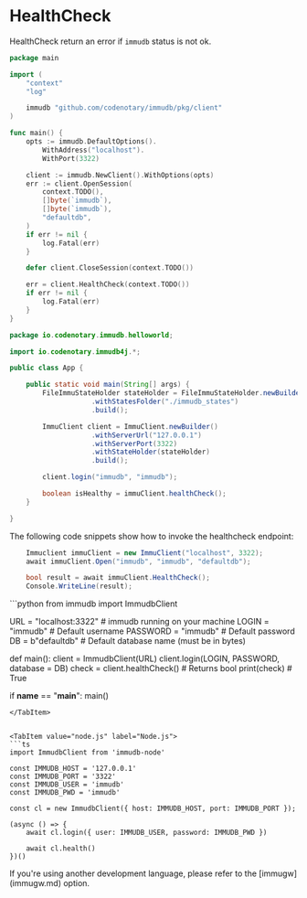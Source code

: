 # HealthCheck

<WrappedSection>

HealthCheck return an error if `immudb` status is not ok.

</WrappedSection>

<Tabs groupId="languages">

<TabItem value="go" label="Go" default>

```go
package main

import (
	"context"
	"log"

	immudb "github.com/codenotary/immudb/pkg/client"
)

func main() {
	opts := immudb.DefaultOptions().
		WithAddress("localhost").
		WithPort(3322)

	client := immudb.NewClient().WithOptions(opts)
	err := client.OpenSession(
		context.TODO(),
		[]byte(`immudb`),
		[]byte(`immudb`),
		"defaultdb",
	)
	if err != nil {
		log.Fatal(err)
	}

	defer client.CloseSession(context.TODO())

	err = client.HealthCheck(context.TODO())
	if err != nil {
		log.Fatal(err)
	}
}

```
</TabItem>


<TabItem value="java" label="Java">

```java
package io.codenotary.immudb.helloworld;

import io.codenotary.immudb4j.*;

public class App {

    public static void main(String[] args) {
        FileImmuStateHolder stateHolder = FileImmuStateHolder.newBuilder()
                    .withStatesFolder("./immudb_states")
                    .build();

        ImmuClient client = ImmuClient.newBuilder()
                    .withServerUrl("127.0.0.1")
                    .withServerPort(3322)
                    .withStateHolder(stateHolder)
                    .build();

        client.login("immudb", "immudb");

        boolean isHealthy = immuClient.healthCheck();
    }

}
```

</TabItem>


<TabItem value="net" label=".NET">

The following code snippets show how to invoke the healthcheck endpoint:

``` csharp
    Immuclient immuClient = new ImmuClient("localhost", 3322);
    await immuClient.Open("immudb", "immudb", "defaultdb");

    bool result = await immuClient.HealthCheck();
    Console.WriteLine(result);
```

</TabItem>


<TabItem value="python" label="Python">
```python
from immudb import ImmudbClient

URL = "localhost:3322"  # immudb running on your machine
LOGIN = "immudb"        # Default username
PASSWORD = "immudb"     # Default password
DB = b"defaultdb"       # Default database name (must be in bytes)

def main():
    client = ImmudbClient(URL)
    client.login(LOGIN, PASSWORD, database = DB)
    check = client.healthCheck()    # Returns bool
    print(check)                    # True

if __name__ == "__main__":
    main()
```
</TabItem>


<TabItem value="node.js" label="Node.js">
```ts
import ImmudbClient from 'immudb-node'

const IMMUDB_HOST = '127.0.0.1'
const IMMUDB_PORT = '3322'
const IMMUDB_USER = 'immudb'
const IMMUDB_PWD = 'immudb'

const cl = new ImmudbClient({ host: IMMUDB_HOST, port: IMMUDB_PORT });

(async () => {
	await cl.login({ user: IMMUDB_USER, password: IMMUDB_PWD })

	await cl.health()
})()
```
</TabItem>


<TabItem value="other" label="Others">
If you're using another development language, please refer to the [immugw](immugw.md) option.
</TabItem>


</Tabs>
